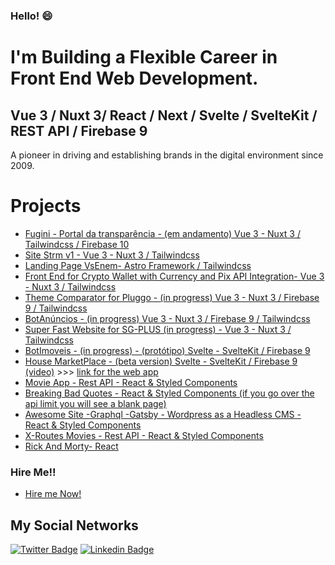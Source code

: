 ### Hello!  😄

# I'm Building a Flexible Career in Front End Web Development.

## Vue 3 / Nuxt 3/  React / Next / Svelte / SvelteKit / REST API / Firebase 9

A pioneer in driving and establishing brands in the digital environment since 2009.

# Projects
- [Fugini - Portal da transparência - (em andamento) Vue 3 - Nuxt 3 / Tailwindcss / Firebase 10 ](https://fugini-landing.vercel.app/)
- [Site Strm v1 - Vue 3 - Nuxt 3 / Tailwindcss ](https://www.strmmusic.ai/)
- [Landing Page VsEnem- Astro Framework / Tailwindcss ](https://www.vsenem.com.br/)
- [Front End for Crypto Wallet with Currency and Pix API Integration- Vue 3 - Nuxt 3 / Tailwindcss ](https://youtu.be/P7cqQ5RWoeI)
- [Theme Comparator for Pluggo - (in progress) Vue 3 - Nuxt 3 / Firebase 9 / Tailwindcss](https://dainty-kringle-60c4b4.netlify.app/)
- [BotAnúncios - (in progress) Vue 3 - Nuxt 3 / Firebase 9 / Tailwindcss](https://bot-anuncios.vercel.app/)
- [Super Fast Website for SG-PLUS (in progress) - Vue 3 - Nuxt 3 / Tailwindcss ](https://novo.sg-plus.com.br/)
- [BotImoveis - (in progress) - (protótipo) Svelte - SvelteKit / Firebase 9](https://www.botimoveis.com/)
- [House MarketPlace - (beta version) Svelte - SvelteKit / Firebase 9  (video)](https://youtu.be/MNXO72L0zLs) >>> [link for the web app](https://dream-houses.vercel.app/)
- [Movie App - Rest API - React & Styled Components](https://nifty-varahamihira-f9da4d.netlify.app/)
- [Breaking Bad Quotes - React & Styled Components (if you go over the api limit you will see a blank page) ](https://zealous-benz-a0e30d.netlify.app/)
- [Awesome Site -Graphql -Gatsby - Wordpress as a Headless CMS - React & Styled Components](https://awesome-joliot-d12da0.netlify.app/)
- [X-Routes Movies - Rest API - React & Styled Components](https://infallible-brattain-0cb0e7.netlify.app/)
- [Rick And Morty- React](https://amazing-sammet-737bb8.netlify.app/)

### Hire Me!!
- [Hire me Now!](https://www.linkedin.com/in/ricardodepaula/)

## My Social Networks

[![Twitter Badge](https://img.shields.io/badge/-Twitter-1ca0f1?style=flat-square&labelColor=1ca0f1&logo=twitter&logoColor=white&link=https://twitter.com/redes_sociais)](https://twitter.com/redes_sociais) [![Linkedin Badge](https://img.shields.io/badge/-LinkedIn-blue?style=flat-square&logo=Linkedin&logoColor=white&link=https://www.linkedin.com/in/ricardodepaula/)](https://www.linkedin.com/in/ricardodepaula/)


<!--
**rcapdepaula/rcapdepaula** is a ✨ _special_ ✨ repository because its `README.md` (this file) appears on your GitHub profile.

Here are some ideas to get you started:

- 🔭 I’m currently working on ...
- 🌱 I’m currently learning ...
- 👯 I’m looking to collaborate on ...
- 🤔 I’m looking for help with ...
- 💬 Ask me about ...
- 📫 How to reach me: ...
- 😄 Pronouns: ...
- ⚡ Fun fact: ...
-->
